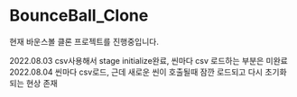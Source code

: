 # BounceBall_Clone

현재 바운스볼 클론 프로젝트를 진행중입니다.

2022.08.03 csv사용해서 stage initialize완료, 씬마다 csv 로드하는 부분은 미완료</br>
2022.08.04 씬마다 csv로드, 근데 새로운 씬이 호출될때 잠깐 로드되고 다시 초기화되는 현상 존재

